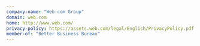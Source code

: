 ```yaml
---
company-name: "Web.com Group"
domain: web.com
home: http://www.web.com/
privacy-policy: https://assets.web.com/legal/English/PrivacyPolicy.pdf
member-of: "Better Business Bureau"
---
```




